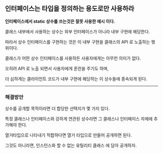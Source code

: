 ## 인터페이스는 타입을 정의하는 용도로만 사용하라

**인터페이스에서 static 상수를 쓰는것은 잘못 사용한 예시 이다.**

클래스 내부에서 사용하는 상수는 외부 인터페이스가 아니라 내부 구현에 해당한다.

따라서 상수 인터페이스를 구현하는 것은 이 내부 구현을 클래스의 API 로 노출하는 행위이다.

클래스가 어떤 상수 인터페이스를 사용하든 사용자에게는 아무런 의미가 없다.

오히려 API 로 노출 되면서 사용자에게 혼란을 주기도 하며,

더 심하게는 클라이언트 코드가 내부 구현에 해당하는 이 상수들에 종속되게 된다.

---

### 해결방안

상수를 공개할 목적이라면 더 합당한 선택지가 몇 가지 있다. 

특정 클래스나 인터페이스와 강하게 연관된 상수라면 그 클래스나 인터페이스 자체에 추가해야 한다.

열거타입으로 나타내기 적합하다면 열거 타입으로 만들어 공개하면 된다.

그것도 아니라면, 인스턴스화 할 수 없는 유틸리티 클래스 에 담아 공개하자.




